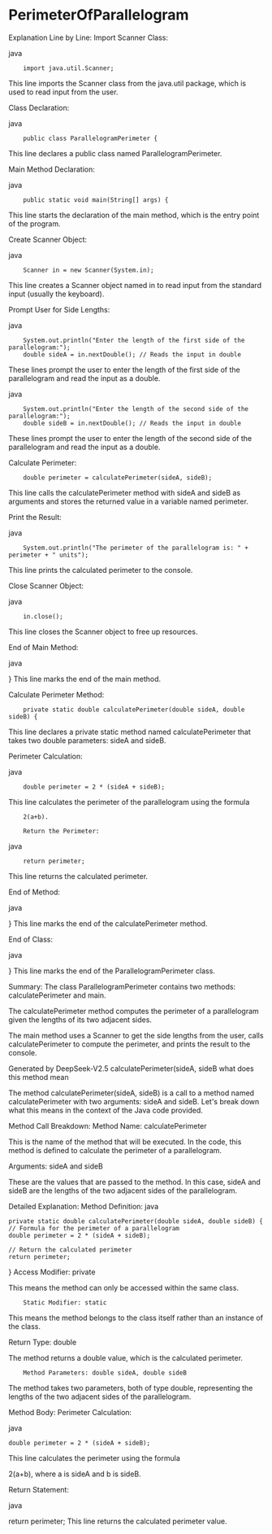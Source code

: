 # PerimeterOfParallelogram

Explanation Line by Line:
Import Scanner Class:

java

        import java.util.Scanner;
This line imports the Scanner class from the java.util package, which is used to read input from the user.

Class Declaration:

java

        public class ParallelogramPerimeter {
This line declares a public class named ParallelogramPerimeter.

Main Method Declaration:

java

        public static void main(String[] args) {
This line starts the declaration of the main method, which is the entry point of the program.

Create Scanner Object:

java

        Scanner in = new Scanner(System.in);
This line creates a Scanner object named in to read input from the standard input (usually the keyboard).

Prompt User for Side Lengths:

java

        System.out.println("Enter the length of the first side of the parallelogram:");
        double sideA = in.nextDouble(); // Reads the input in double
These lines prompt the user to enter the length of the first side of the parallelogram and read the input as a double.

java

        System.out.println("Enter the length of the second side of the parallelogram:");
        double sideB = in.nextDouble(); // Reads the input in double
These lines prompt the user to enter the length of the second side of the parallelogram and read the input as a double.

Calculate Perimeter:


        double perimeter = calculatePerimeter(sideA, sideB);
This line calls the calculatePerimeter method with sideA and sideB as arguments and stores the returned value in a variable named perimeter.

Print the Result:

java
    
        System.out.println("The perimeter of the parallelogram is: " + perimeter + " units");
This line prints the calculated perimeter to the console.

Close Scanner Object:

java

        in.close();
This line closes the Scanner object to free up resources.

End of Main Method:

java

}
This line marks the end of the main method.

Calculate Perimeter Method:


        private static double calculatePerimeter(double sideA, double sideB) {
This line declares a private static method named calculatePerimeter that takes two double parameters: sideA and sideB.

Perimeter Calculation:

java

        double perimeter = 2 * (sideA + sideB);
This line calculates the perimeter of the parallelogram using the formula 

        2(a+b).

        Return the Perimeter:

java

        return perimeter;
This line returns the calculated perimeter.

End of Method:

java

}
This line marks the end of the calculatePerimeter method.

End of Class:

java

}
This line marks the end of the ParallelogramPerimeter class.

Summary:
The class ParallelogramPerimeter contains two methods: calculatePerimeter and main.

The calculatePerimeter method computes the perimeter of a parallelogram given the lengths of its two adjacent sides.

The main method uses a Scanner to get the side lengths from the user, calls calculatePerimeter to compute the perimeter, and prints the result to the console.

Generated by DeepSeek-V2.5
calculatePerimeter(sideA, sideB what does this method mean

The method calculatePerimeter(sideA, sideB) is a call to a method named calculatePerimeter with two arguments: sideA and sideB. Let's break down what this means in the context of the Java code provided.

Method Call Breakdown:
Method Name: calculatePerimeter

This is the name of the method that will be executed. In the code, this method is defined to calculate the perimeter of a parallelogram.

Arguments: sideA and sideB

These are the values that are passed to the method. In this case, sideA and sideB are the lengths of the two adjacent sides of the parallelogram.

Detailed Explanation:
Method Definition:
java

    private static double calculatePerimeter(double sideA, double sideB) {
    // Formula for the perimeter of a parallelogram
    double perimeter = 2 * (sideA + sideB);
    
    // Return the calculated perimeter
    return perimeter;
}
        Access Modifier: private

This means the method can only be accessed within the same class.

        Static Modifier: static

This means the method belongs to the class itself rather than an instance of the class.

Return Type: double

The method returns a double value, which is the calculated perimeter.

        Method Parameters: double sideA, double sideB

The method takes two parameters, both of type double, representing the lengths of the two adjacent sides of the parallelogram.

Method Body:
Perimeter Calculation:

java

    double perimeter = 2 * (sideA + sideB);
This line calculates the perimeter using the formula 

2(a+b), where a is sideA and b is sideB.

Return Statement:

java

return perimeter;
This line returns the calculated perimeter value.





